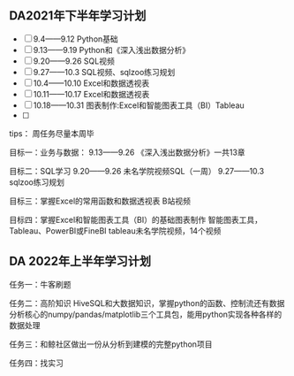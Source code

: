 ## DA2021年下半年学习计划

- [ ] 9.4——9.12 Python基础
- [ ] 9.13——9.19 Python和《深入浅出数据分析》
- [ ] 9.20——9.26 SQL视频
- [ ] 9.27——10.3 SQL视频、sqlzoo练习规划
- [ ] 10.4——10.10 Excel和数据透视表
- [ ] 10.11——10.17  Excel和数据透视表
- [ ] 10.18——10.31 图表制作:Excel和智能图表工具（BI）Tableau
- [ ] 

tips：
周任务尽量本周毕

目标一：业务与数据：
9.13——9.26 《深入浅出数据分析》一共13章

目标二：SQL学习
9.20——9.26 未名学院视频SQL（一周）
9.27——10.3 sqlzoo练习规划

目标三：掌握Excel的常用函数和数据透视表
B站视频

目标四：掌握Excel和智能图表工具（BI）的基础图表制作
智能图表工具，Tableau、PowerBI或FineBI
tableau未名学院视频，14个视频




## DA 2022年上半年学习计划

任务一：牛客刷题

任务二：高阶知识 HiveSQL和大数据知识，掌握python的函数、控制流还有数据分析核心的numpy/pandas/matplotlib三个工具包，能用python实现各种各样的数据处理

任务三：和鲸社区做出一份从分析到建模的完整python项目

任务四：找实习
